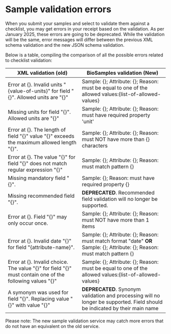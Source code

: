# Sample validation errors

When you submit your samples and select to validate them against a checklist, you may get errors in your receipt based
on the validation. As per January 2025, these errors are going to be deprecated. While the validation will be the same, error messages 
will differ between the previous XML schema validation and the new JSON schema validation.

Below is a table, compiling the comparison of all the possible errors related to checklist validation:

| **XML validation (old)**                                                                                                                                                          | **BioSamples validation (New)**                                                                                                                                                                |
|-----------------------------------------------------------------------------------------------------------------------------------------------------------------------------------|------------------------------------------------------------------------------------------------------------------------------------------------------------------------------------------------|
| Error at {<sample-name>}. Invalid units "{value-of-units}" for field "{<attribute-name>}". Allowed units are "{<list-of-allowed-values>}"                                         | Sample: {<sample-name>}; Attribute: {<attribute-name>}; Reason: must be equal to one of the allowed values:{list-of-allowed-values}                                                            |
| Missing units for field "{<attribute-name>}". Allowed units are "{<list-of-allowed-values>}"                                                                                      | Sample: {<sample-name>}; Attribute: {<attribute-name>}; Reason: must have required property 'unit'                                                                                             |
| Error at {<sample-name>}. The length of field "{<attribute-name>}" value "{<value-provided>}" exceeds the maximum allowed length "{<maximum-length-of-field>}".                   | Sample: {<sample-name>}; Attribute: {<attribute-name>}; Reason: must NOT have more than {<maximum-length-of-field>} characters                                                                 |
| Error at {<sample-name>}. The value "{<value-provided>}" for field "{<attribute-name>}" does not match regular expression "{<pattern>}"                                           | Sample: {<sample-name>}; Attribute: {<attribute-name>}; Reason: must match pattern {<pattern>}                                                                                                 |
| Missing mandatory field "{<property-name>}".                                                                                                                                      | Sample: {<sample-name>}; Reason: must have required property {<property-name>}                                                                                                                 |
| Missing recommended field "{<property-name>}".                                                                                                                                    | **DEPRECATED**. Recommended field validation will no longer be supported.                                                                                                                      |
| Error at {<sample-name>}. Field "{<property-name>}" may only occur once.                                                                                                          | Sample: {<sample-name>}; Attribute: {<attribute-name>}; Reason: must NOT have more than 1 items                                                                                                |
| Error at {<sample-name>}. Invalid date "{<value-of-property>}" for field "{attribute-name}".                                                                                      | Sample: {<sample-name>}; Attribute: {<attribute-name>}; Reason: must match format "date" **OR** Sample: {<sample-name>}; Attribute: {<attribute-name>}; Reason: must match pattern {<pattern>} |
| Error at {<sample-name>}. Invalid choice.  The value "{<value-of-property>}" for field "{<attribute-name>}" must contain one of the following values "{<list-of-allowed-values>}" | Sample: {<sample-name>}; Attribute: {<attribute-name>}; Reason: must be equal to one of the allowed values:{list-of-allowed-values}                                                            |
| A symonym was used for field "{<property-name>}".  Replacing value "{<synonym-property-name>}" with value "{<property-name>}"                                                     | **DEPRECATED**. Synonym validation and processing will no longer be supported. Field should be indicated by their main name                                                                    |


Please note: The new sample validation service may catch more errors that do not have an equivalent on the old service.
